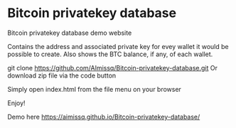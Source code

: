 # Bitcoin privatekey database
Bitcoin privatekey database demo website

Contains the address and associated private key for evey wallet it would be possible to create. Also shows the BTC balance, if any, of each wallet.

git clone https://github.com/AImissq/Bitcoin-privatekey-database.git
Or download zip file via the code button

Simply open index.html from the file menu on your browser

Enjoy!

Demo here https://aimissq.github.io/Bitcoin-privatekey-database/




